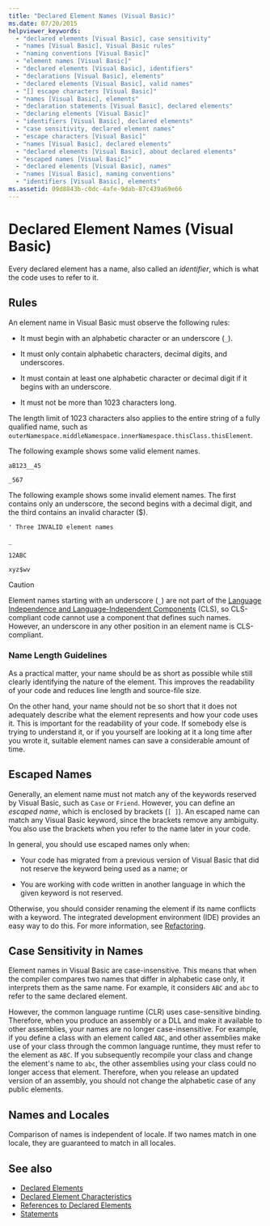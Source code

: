 ```yaml
---
title: "Declared Element Names (Visual Basic)"
ms.date: 07/20/2015
helpviewer_keywords: 
  - "declared elements [Visual Basic], case sensitivity"
  - "names [Visual Basic], Visual Basic rules"
  - "naming conventions [Visual Basic]"
  - "element names [Visual Basic]"
  - "declared elements [Visual Basic], identifiers"
  - "declarations [Visual Basic], elements"
  - "declared elements [Visual Basic], valid names"
  - "[] escape characters [Visual Basic]"
  - "names [Visual Basic], elements"
  - "declaration statements [Visual Basic], declared elements"
  - "declaring elements [Visual Basic]"
  - "identifiers [Visual Basic], declared elements"
  - "case sensitivity, declared element names"
  - "escape characters [Visual Basic]"
  - "names [Visual Basic], declared elements"
  - "declared elements [Visual Basic], about declared elements"
  - "escaped names [Visual Basic]"
  - "declared elements [Visual Basic], names"
  - "names [Visual Basic], naming conventions"
  - "identifiers [Visual Basic], elements"
ms.assetid: 09d8843b-c0dc-4afe-9dab-87c439a69e66
---
```

# Declared Element Names (Visual Basic)
Every declared element has a name, also called an *identifier*, which is what the code uses to refer to it.  
  
## Rules  
 An element name in Visual Basic must observe the following rules:  
  
- It must begin with an alphabetic character or an underscore (`_`).  
  
- It must only contain alphabetic characters, decimal digits, and underscores.  
  
- It must contain at least one alphabetic character or decimal digit if it begins with an underscore.  
  
- It must not be more than 1023 characters long.  
  
 The length limit of 1023 characters also applies to the entire string of a fully qualified name, such as `outerNamespace.middleNamespace.innerNamespace.thisClass.thisElement`.  
  
 The following example shows some valid element names.  
  
 `aB123__45`  
  
 `_567`  
  
 The following example shows some invalid element names. The first contains only an underscore, the second begins with a decimal digit, and the third contains an invalid character ($).  
  
 `' Three INVALID element names`  
  
 `_`  
  
 `12ABC`  
  
 `xyz$wv`  
  
> [!CAUTION]
> Element names starting with an underscore (`_`) are not part of the [Language Independence and Language-Independent Components](../../../../standard/language-independence-and-language-independent-components.md) (CLS), so CLS-compliant code cannot use a component that defines such names. However, an underscore in any other position in an element name is CLS-compliant.  
  
### Name Length Guidelines  
 As a practical matter, your name should be as short as possible while still clearly identifying the nature of the element. This improves the readability of your code and reduces line length and source-file size.  
  
 On the other hand, your name should not be so short that it does not adequately describe what the element represents and how your code uses it. This is important for the readability of your code. If somebody else is trying to understand it, or if you yourself are looking at it a long time after you wrote it, suitable element names can save a considerable amount of time.  
  
## Escaped Names  
 Generally, an element name must not match any of the keywords reserved by Visual Basic, such as `Case` or `Friend`. However, you can define an *escaped name*, which is enclosed by brackets (`[ ]`). An escaped name can match any Visual Basic keyword, since the brackets remove any ambiguity. You also use the brackets when you refer to the name later in your code.  
  
 In general, you should use escaped names only when:  
  
- Your code has migrated from a previous version of Visual Basic that did not reserve the keyword being used as a name; or  
  
- You are working with code written in another language in which the given keyword is not reserved.  
  
 Otherwise, you should consider renaming the element if its name conflicts with a keyword. The integrated development environment (IDE) provides an easy way to do this. For more information, see [Refactoring](/visualstudio/ide/refactoring-in-visual-studio).  
  
## Case Sensitivity in Names  
 Element names in Visual Basic are case-insensitive. This means that when the compiler compares two names that differ in alphabetic case only, it interprets them as the same name. For example, it considers `ABC` and `abc` to refer to the same declared element.  
  
 However, the common language runtime (CLR) uses case-sensitive binding. Therefore, when you produce an assembly or a DLL and make it available to other assemblies, your names are no longer case-insensitive. For example, if you define a class with an element called `ABC`, and other assemblies make use of your class through the common language runtime, they must refer to the element as `ABC`. If you subsequently recompile your class and change the element's name to `abc`, the other assemblies using your class could no longer access that element. Therefore, when you release an updated version of an assembly, you should not change the alphabetic case of any public elements.  
  
## Names and Locales  
 Comparison of names is independent of locale. If two names match in one locale, they are guaranteed to match in all locales.  
  
## See also

- [Declared Elements](../../../../visual-basic/programming-guide/language-features/declared-elements/index.md)
- [Declared Element Characteristics](../../../../visual-basic/programming-guide/language-features/declared-elements/declared-element-characteristics.md)
- [References to Declared Elements](../../../../visual-basic/programming-guide/language-features/declared-elements/references-to-declared-elements.md)
- [Statements](../../../../visual-basic/language-reference/statements/index.md)
